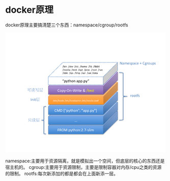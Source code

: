 # docker原理

docker原理主要搞清楚三个东西：namespace/cgroup/rootfs

![docker](../Map/docker.png)

namespace:主要用于资源隔离，就是模拟出一个空间，但底层的核心的东西还是宿主机的。
cgroup:主要用于资源限制，主要是限制容器对内存/cpu之类的资源的限制。
rootfs:每次新添加的都是都会在上面新添一层。
